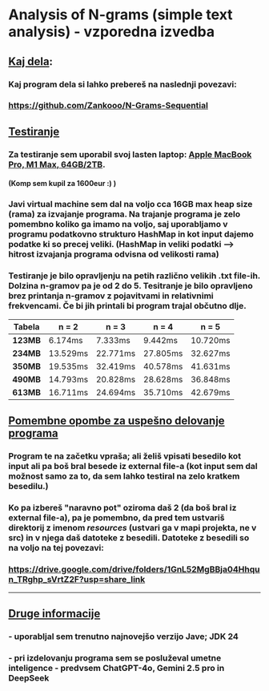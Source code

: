 # Analysis of N-grams (simple text analysis) - vzporedna izvedba

## <ins>Kaj dela</ins>:
### Kaj program dela si lahko prebereš na naslednji povezavi:
### https://github.com/Zankooo/N-Grams-Sequential

## <ins> Testiranje </ins>
### Za testiranje sem uporabil svoj lasten laptop: <ins>Apple MacBook Pro, M1 Max, 64GB/2TB</ins>. 
#### (Komp sem kupil za 1600eur :) )
### Javi virtual machine sem dal na voljo cca 16GB max heap size (rama) za izvajanje programa. Na trajanje programa je zelo pomembno koliko ga imamo na voljo, saj uporabljamo v programu podatkovno strukturo HashMap in kot input dajemo podatke ki so precej veliki. (HashMap in veliki podatki --> hitrost izvajanja programa odvisna od velikosti rama)</ins>
### Testiranje je bilo opravljenju na petih različno velikih .txt file-ih. Dolzina n-gramov pa je od 2 do 5. Tesitranje je bilo opravljeno brez printanja n-gramov z pojavitvami in relativnimi frekvencami. Če bi jih printali bi program trajal občutno dlje.  

| Tabela    | n = 2    | n = 3    | n = 4    | n = 5    |
|-----------|----------|----------|----------|----------|
| **123MB** | 6.174ms  | 7.333ms  | 9.442ms  | 10.720ms |
| **234MB** | 13.529ms | 22.771ms | 27.805ms | 32.627ms |
| **350MB** | 19.535ms | 32.419ms | 40.578ms | 41.631ms |
| **490MB** | 14.793ms | 20.828ms | 28.628ms | 36.848ms |
| **613MB** | 16.711ms | 24.694ms | 35.710ms | 42.679ms |

## <ins>Pomembne opombe za uspešno delovanje programa</ins>
### Program te na začetku vpraša; ali želiš vpisati besedilo kot input ali pa boš bral besede iz external file-a (kot input sem dal možnost samo za to, da sem lahko testiral na zelo kratkem besedilu.)
### Ko pa izbereš "naravno pot" oziroma daš 2 (da boš bral iz external file-a), pa je pomembno, da pred tem ustvariš direktorij z imenom *resources* (ustvari ga v mapi projekta, ne v src) in v njega daš datoteke z besedili. Datoteke z besedili so na voljo na tej povezavi:
### https://drive.google.com/drive/folders/1GnL52MgBBja04Hhqun_TRghp_sVrtZ2F?usp=share_link

<hr>


## <ins>Druge informacije</ins>
### - uporabljal sem trenutno najnovejšo verzijo Jave; JDK 24
### - pri izdelovanju programa sem se posluževal umetne inteligence - predvsem ChatGPT-4o, Gemini 2.5 pro in DeepSeek

